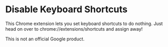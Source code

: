 # Disable Keyboard Shortcuts

This Chrome extension lets you set keyboard shortcuts to do nothing. Just head
on over to chrome://extensions/shortcuts and assign away!

This is not an official Google product.
